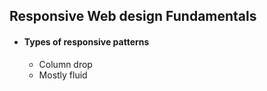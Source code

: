 
## Responsive Web design Fundamentals

* #### Types of responsive patterns
  * Column drop
  * Mostly fluid
